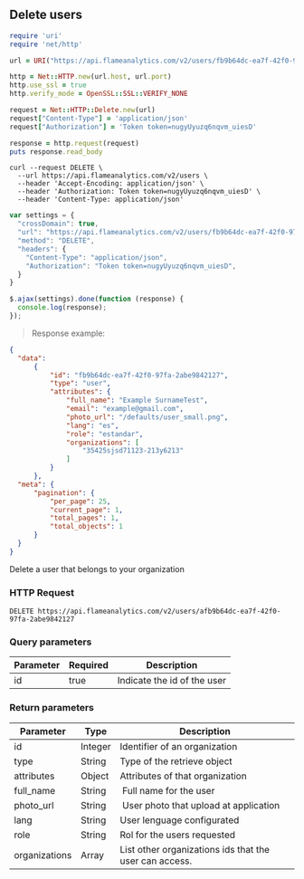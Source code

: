 ## Delete users

```ruby
require 'uri'
require 'net/http'

url = URI("https://api.flameanalytics.com/v2/users/fb9b64dc-ea7f-42f0-97fa-2abe9842127")

http = Net::HTTP.new(url.host, url.port)
http.use_ssl = true
http.verify_mode = OpenSSL::SSL::VERIFY_NONE

request = Net::HTTP::Delete.new(url)
request["Content-Type"] = 'application/json'
request["Authorization"] = 'Token token=nugyUyuzq6nqvm_uiesD'

response = http.request(request)
puts response.read_body
```

```shell
curl --request DELETE \
  --url https://api.flameanalytics.com/v2/users \
  --header 'Accept-Encoding: application/json' \
  --header 'Authorization: Token token=nugyUyuzq6nqvm_uiesD' \
  --header 'Content-Type: application/json'
```

```javascript
var settings = {
  "crossDomain": true,
  "url": "https://api.flameanalytics.com/v2/users/fb9b64dc-ea7f-42f0-97fa-2abe9842127",
  "method": "DELETE",
  "headers": {
    "Content-Type": "application/json",
    "Authorization": "Token token=nugyUyuzq6nqvm_uiesD",
  }
}

$.ajax(settings).done(function (response) {
  console.log(response);
});
```

> Response example:

```json
{
  "data":
      {
          "id": "fb9b64dc-ea7f-42f0-97fa-2abe9842127",
          "type": "user",
          "attributes": {
              "full_name": "Example SurnameTest",
              "email": "example@gmail.com",
              "photo_url": "/defaults/user_small.png",
              "lang": "es",
              "role": "estandar",
              "organizations": [
                  "35425sjsd71123-213y6213"
              ]
          }
      },
  "meta": {
      "pagination": {
          "per_page": 25,
          "current_page": 1,
          "total_pages": 1,
          "total_objects": 1
      }
  }
}
```

Delete a user that belongs to your organization

### HTTP Request

`DELETE https://api.flameanalytics.com/v2/users/afb9b64dc-ea7f-42f0-97fa-2abe9842127`

### Query parameters

Parameter | Required | Description
--------- | ------- | -----------
id | true | Indicate the id of the user


### Return parameters

Parameter | Type | Description
--------- | ------- | -----------
id | Integer | Identifier of an organization
type | String | Type of the retrieve object
attributes | Object | Attributes of that organization
full_name | String | Full name for the user
photo_url | String | User photo that upload at application
lang | String | User lenguage configurated
role | String | Rol for the users requested
organizations | Array | List other organizations ids that the user can access.